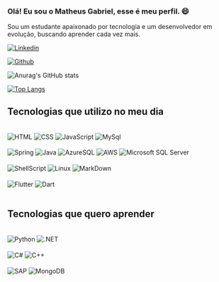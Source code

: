### Olá! Eu sou o Matheus Gabriel, esse é meu perfil. 😄
Sou um estudante apaixonado por tecnologia e um desenvolvedor em evolução, buscando aprender cada vez mais.

<div style="display: inline_block">

[![Linkedin](https://img.shields.io/badge/LinkedIn-0077B5?style=for-the-badge&logo=linkedin&logoColor=white)](https://www.linkedin.com/in/matheusomoura/)

[![Github](https://img.shields.io/badge/GitHub-100000?style=for-the-badge&logo=github&logoColor=white)](https://github.com/OliveiraMG/OliveiraMG)

</div>

![Anurag's GitHub stats](https://github-readme-stats.vercel.app/api?username=OliveiraMG&show_icons=true&theme=tokyonight)

[![Top Langs](https://github-readme-stats.vercel.app/api/top-langs/?username=OliveiraMG&layout=donut&theme=tokyonight&size_weight=0.1&count_weight=0.5)](https://github.com/anuraghazra/github-readme-stats)

## Tecnologias que utilizo no meu dia

<div style="display: inline_block"><br/>
  <img align="center" alt="HTML" src="https://img.shields.io/badge/HTML5-E34F26?style=for-the-badge&logo=html5&logoColor=white"/>
  <img align="center" alt="CSS" src="https://img.shields.io/badge/CSS-239120?&style=for-the-badge&logo=css3&logoColor=white"/>
  <img align="center" alt="JavaScript" src="https://img.shields.io/badge/JavaScript-F7DF1E?style=for-the-badge&logo=javascript&logoColor=black"/>
  <img align="center" alt="MySql" src="https://img.shields.io/badge/MySQL-005C84?style=for-the-badge&logo=mysql&logoColor=white"/>
<br><br>
  <img align="center" alt="Spring" src="https://img.shields.io/badge/Spring-6DB33F?style=for-the-badge&logo=spring&logoColor=white"/>
  <img align="center" alt="Java" src="https://img.shields.io/badge/Java-ED8B00?style=for-the-badge&logo=openjdk&logoColor=white"/>
  <img align="center" alt="AzureSQL" src="https://img.shields.io/badge/Microsoft_Azure-0089D6?style=for-the-badge&logo=microsoft-azure&logoColor=white"/>
  <img align="center" alt="AWS" src="https://img.shields.io/badge/Amazon_AWS-232F3E?style=for-the-badge&logo=amazon-aws&logoColor=white"/>
  <img align="center" alt="Microsoft SQL Server" src="https://img.shields.io/badge/Microsoft_SQL_Server-CC2927?style=for-the-badge&logo=microsoft-sql-server&logoColor=white"/>
<br><br>
  <img align="center" alt="ShellScript" src="https://img.shields.io/badge/Shell_Script-121011?style=for-the-badge&logo=gnu-bash&logoColor=white"/>
  <img align="center" alt="Linux" src="https://img.shields.io/badge/Linux-FCC624?style=for-the-badge&logo=linux&logoColor=black"/>
  <img align="center" alt="MarkDown" src="https://img.shields.io/badge/Markdown-000000?style=for-the-badge&logo=markdown&logoColor=white"/>
<br><br>
  <img align="center" alt="Flutter" src="https://img.shields.io/badge/Flutter-02569B?style=for-the-badge&logo=flutter&logoColor=w"/>
  <img align="center" alt="Dart" src="https://img.shields.io/badge/Dart-0175C2?style=for-the-badge&logo=dart&logoColor=white"/>
  
</div><br>

## Tecnologias que quero aprender

<div style="display: inline_block"><br/>
  <img align="center" alt="Python" src="https://img.shields.io/badge/Python-14354C?style=for-the-badge&logo=python&logoColor=white"/>
  <img align="center" alt=".NET" src="https://img.shields.io/badge/.NET-5C2D91?style=for-the-badge&logo=.net&logoColor=white"/>
<br><br>
  <img align="center" alt="C#" src="https://img.shields.io/badge/C%23-239120?style=for-the-badge&logo=c-sharp&logoColor=white"/>
  <img align="center" alt="C++" src="https://img.shields.io/badge/C++-00599C?style=for-the-badge&logo=c%2B%2B&logoColor=white"/>
<br><br>
  <img align="center" alt="SAP" src="https://img.shields.io/badge/SAP-0FAAFF?style=for-the-badge&logo=sap&logoColor=white"/>
  <img align="center" alt="MongoDB" src="https://img.shields.io/badge/MongoDB-4EA94B?style=for-the-badge&logo=mongodb&logoColor=white"/>

</div><br>
